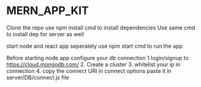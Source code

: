 # MERN_APP_KIT
 Clone the repo
 use npm install cmd to install dependencies
 Use same cmd to install dep for server as well

 start node and react app seperately
 use npm start cmd to run the app

 Before starting node app configure your db connection
 1.login/signup to https://cloud.mongodb.com/
 2. Create a cluster
 3. whitelist your ip in connection
 4. copy the connect URI in connect options paste it in server/DB/connect.js file